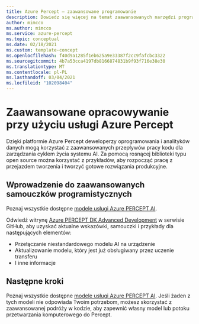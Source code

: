 ```yaml
---
title: Azure Percept — zaawansowane programowanie
description: Dowiedz się więcej na temat zaawansowanych narzędzi programistycznych na platformie Azure Percept
author: mimcco
ms.author: mimcco
ms.service: azure-percept
ms.topic: conceptual
ms.date: 02/18/2021
ms.custom: template-concept
ms.openlocfilehash: f40d9a1285f1eb625a9e33387f2cc9fafcbc3322
ms.sourcegitcommit: 4b7a53cca4197db8166874831b9f93f716e38e30
ms.translationtype: MT
ms.contentlocale: pl-PL
ms.lasthandoff: 03/04/2021
ms.locfileid: "102098404"
---
```

# <a name="advanced-development-with-azure-percept"></a>Zaawansowane opracowywanie przy użyciu usługi Azure Percept
Dzięki platformie Azure Percept deweloperzy oprogramowania i analityków danych mogą korzystać z zaawansowanych przepływów pracy kodu dla zarządzania cyklem życia systemu AI. Za pomocą rosnącej biblioteki typu open source można korzystać z przykładów, aby rozpocząć pracę z przejazdem tworzenia i tworzyć gotowe rozwiązania produkcyjne.

## <a name="get-started-with-the-advanced-development-tutorials"></a>Wprowadzenie do zaawansowanych samouczków programistycznych

Poznaj wszystkie dostępne [modele usługi Azure PERCEPT AI](./overview-ai-models.md).

Odwiedź witrynę [Azure PERCEPT DK Advanced Development](https://github.com/microsoft/azure-percept-advanced-development) w serwisie GitHub, aby uzyskać aktualne wskazówki, samouczki i przykłady dla następujących elementów:

* Przełączanie niestandardowego modelu AI na urządzenie
* Aktualizowanie modelu, który jest już obsługiwany przez uczenie transferu
* I inne informacje

## <a name="next-steps"></a>Następne kroki

Poznaj wszystkie dostępne [modele usługi Azure PERCEPT AI](./overview-ai-models.md). Jeśli żaden z tych modeli nie odpowiada Twoim potrzebom, możesz skorzystać z zaawansowanej podróży w kodzie, aby zapewnić własny model lub potoku przetwarzania komputerowego do Percept.